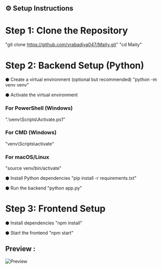 
## ⚙️ Setup Instructions

# Step 1: Clone the Repository

"git clone https://github.com/vrabadiya047/Maity.git"
"cd Maity"

# Step 2: Backend Setup (Python)
⬢ Create a virtual environment (optional but recommended)
"python -m venv venv"

⬢ Activate the virtual environment
### For PowerShell (Windows)
".\venv\Scripts\Activate.ps1"

### For CMD (Windows)
"venv\Scripts\activate"

### For macOS/Linux
"source venv/bin/activate"

⬢ Install Python dependencies
"pip install -r requirements.txt"

⬢ Run the backend
"python app.py"

# Step 3: Frontend Setup
⬢ Install dependencies
"npm install"

⬢ Start the frontend
"npm start"


## Preview : 
![Preview](https://github.com/user-attachments/assets/cdeb570e-79f5-43b3-a83e-b9a6f2eaa073)



